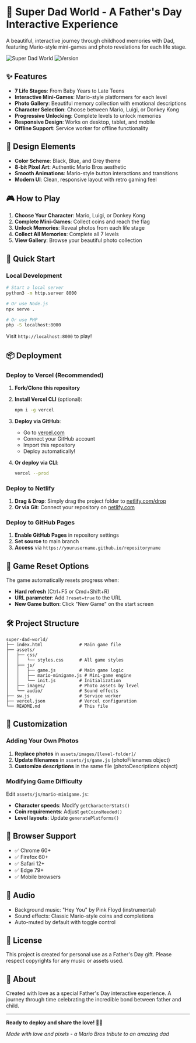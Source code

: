 # 🍄 Super Dad World - A Father's Day Interactive Experience

A beautiful, interactive journey through childhood memories with Dad, featuring Mario-style mini-games and photo revelations for each life stage.

![Super Dad World](https://img.shields.io/badge/Status-Ready%20for%20Deployment-brightgreen)
![Version](https://img.shields.io/badge/Version-2.0-blue)

## ✨ Features

- **7 Life Stages**: From Baby Years to Late Teens
- **Interactive Mini-Games**: Mario-style platformers for each level
- **Photo Gallery**: Beautiful memory collection with emotional descriptions
- **Character Selection**: Choose between Mario, Luigi, or Donkey Kong
- **Progressive Unlocking**: Complete levels to unlock memories
- **Responsive Design**: Works on desktop, tablet, and mobile
- **Offline Support**: Service worker for offline functionality

## 🎨 Design Elements

- **Color Scheme**: Black, Blue, and Grey theme
- **8-bit Pixel Art**: Authentic Mario Bros aesthetic
- **Smooth Animations**: Mario-style button interactions and transitions
- **Modern UI**: Clean, responsive layout with retro gaming feel

## 🎮 How to Play

1. **Choose Your Character**: Mario, Luigi, or Donkey Kong
2. **Complete Mini-Games**: Collect coins and reach the flag
3. **Unlock Memories**: Reveal photos from each life stage
4. **Collect All Memories**: Complete all 7 levels
5. **View Gallery**: Browse your beautiful photo collection

## 🚀 Quick Start

### Local Development

```bash
# Start a local server
python3 -m http.server 8000

# Or use Node.js
npx serve .

# Or use PHP
php -S localhost:8000
```

Visit `http://localhost:8000` to play!

## 📦 Deployment

### Deploy to Vercel (Recommended)

1. **Fork/Clone this repository**
2. **Install Vercel CLI** (optional):

   ```bash
   npm i -g vercel
   ```

3. **Deploy via GitHub**:

   - Go to [vercel.com](https://vercel.com)
   - Connect your GitHub account
   - Import this repository
   - Deploy automatically!

4. **Or deploy via CLI**:
   ```bash
   vercel --prod
   ```

### Deploy to Netlify

1. **Drag & Drop**: Simply drag the project folder to [netlify.com/drop](https://netlify.com/drop)
2. **Or via Git**: Connect your repository on [netlify.com](https://netlify.com)

### Deploy to GitHub Pages

1. **Enable GitHub Pages** in repository settings
2. **Set source** to main branch
3. **Access** via `https://yourusername.github.io/repositoryname`

## 🎯 Game Reset Options

The game automatically resets progress when:

- **Hard refresh** (Ctrl+F5 or Cmd+Shift+R)
- **URL parameter**: Add `?reset=true` to the URL
- **New Game button**: Click "New Game" on the start screen

## 🛠️ Project Structure

```
super-dad-world/
├── index.html              # Main game file
├── assets/
│   ├── css/
│   │   └── styles.css      # All game styles
│   ├── js/
│   │   ├── game.js         # Main game logic
│   │   ├── mario-minigame.js # Mini-game engine
│   │   └── init.js         # Initialization
│   ├── images/             # Photo assets by level
│   └── audio/              # Sound effects
├── sw.js                   # Service worker
├── vercel.json             # Vercel configuration
└── README.md               # This file
```

## 🎨 Customization

### Adding Your Own Photos

1. **Replace photos** in `assets/images/[level-folder]/`
2. **Update filenames** in `assets/js/game.js` (photoFilenames object)
3. **Customize descriptions** in the same file (photoDescriptions object)

### Modifying Game Difficulty

Edit `assets/js/mario-minigame.js`:

- **Character speeds**: Modify `getCharacterStats()`
- **Coin requirements**: Adjust `getCoinsNeeded()`
- **Level layouts**: Update `generatePlatforms()`

## 📱 Browser Support

- ✅ Chrome 60+
- ✅ Firefox 60+
- ✅ Safari 12+
- ✅ Edge 79+
- ✅ Mobile browsers

## 🎵 Audio

- Background music: "Hey You" by Pink Floyd (instrumental)
- Sound effects: Classic Mario-style coins and completions
- Auto-muted by default with toggle control

## 📄 License

This project is created for personal use as a Father's Day gift. Please respect copyrights for any music or assets used.

## 💝 About

Created with love as a special Father's Day interactive experience. A journey through time celebrating the incredible bond between father and child.

---

**Ready to deploy and share the love! 🚀💙**

_Made with love and pixels - a Mario Bros tribute to an amazing dad_

